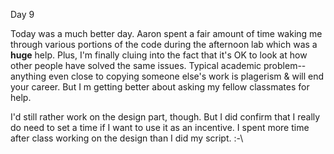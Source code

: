 Day 9

Today was a much better day. Aaron spent a fair amount of time waking me through various portions of the code during the afternoon lab which was a <strong>huge</strong> help. Plus, I'm finally cluing into the fact that it's OK to look at how other people have solved the same issues. Typical academic problem-- anything even close to copying someone else's work is plagerism & will end your career. But I m getting better about asking my fellow classmates for help.

I'd still rather work on the design part, though. But I did confirm that I really do need to set a time if I want to use it as an incentive. I spent more time after class working on the design than I did my script. :-\

